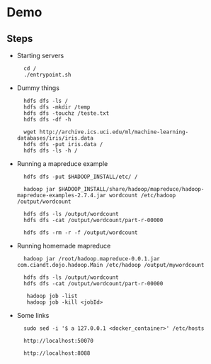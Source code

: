 # Demo

## Steps

- Starting servers

        cd /
        ./entrypoint.sh

- Dummy things

        hdfs dfs -ls /
        hdfs dfs -mkdir /temp
        hdfs dfs -touchz /teste.txt
        hdfs dfs -df -h

        wget http://archive.ics.uci.edu/ml/machine-learning-databases/iris/iris.data
        hdfs dfs -put iris.data /
        hdfs dfs -ls -h /

- Running a mapreduce example

        hdfs dfs -put $HADOOP_INSTALL/etc/ /

        hadoop jar $HADOOP_INSTALL/share/hadoop/mapreduce/hadoop-mapreduce-examples-2.7.4.jar wordcount /etc/hadoop /output/wordcount

        hdfs dfs -ls /output/wordcount
        hdfs dfs -cat /output/wordcount/part-r-00000

        hdfs dfs -rm -r -f /output/wordcount

- Running homemade mapreduce

        hadoop jar /root/hadoop.mapreduce-0.0.1.jar com.ciandt.dojo.hadoop.Main /etc/hadoop /output/mywordcount
        
        hdfs dfs -ls /output/wordcount
        hdfs dfs -cat /output/wordcount/part-r-00000

         hadoop job -list
         hadoop job -kill <jobId>

- Some links

        sudo sed -i '$ a 127.0.0.1 <docker_container>' /etc/hosts

        http://localhost:50070

        http://localhost:8088

